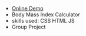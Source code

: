 <ul>
        <li><a href="https://ahnojabaiee.github.io/Body-Mass-Index-Calculator/">Online Demo</a></li>
        <li>Body Mass Index Calculator</li>
        <li>skills used: CSS HTML JS</li>
        <li>Group Project</li>
</ul>
